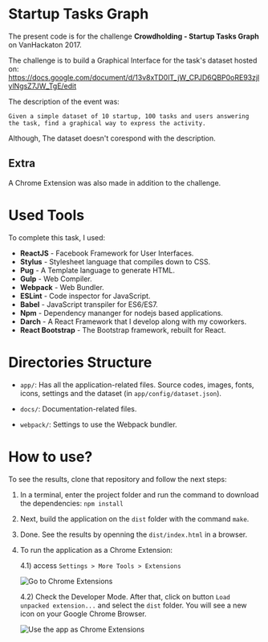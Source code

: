 # Startup Tasks Graph

The present code is for the challenge __Crowdholding - Startup Tasks Graph__ on VanHackaton 2017.

The challenge is to build a Graphical Interface for the task's
 dataset hosted on: https://docs.google.com/document/d/13v8xTD0lT_jW_CPJD6QBP0oRE93zjlylNgsZ7JW_TgE/edit

The description of the event was:
```
Given a simple dataset of 10 startup, 100 tasks and users answering the task, find a graphical way to express the activity.
```

Although, The dataset doesn't corespond with the description.

## Extra

A Chrome Extension was also made in addition to the challenge.

# Used Tools

To complete this task, I used:

- __ReactJS__ - Facebook Framework for User Interfaces.
- __Stylus__ - Stylesheet language that compiles down to CSS.
- __Pug__ - A Template language to generate HTML.
- __Gulp__ - Web Compiler.
- __Webpack__ - Web Bundler.
- __ESLint__ - Code inspector for JavaScript.
- __Babel__ - JavaScript transpiler for ES6/ES7.
- __Npm__ - Dependency mananger for nodejs based applications.
- __Darch__ - A React Framework that I develop along with my coworkers.
- __React Bootstrap__ - The Bootstrap framework, rebuilt for React.


# Directories Structure

* `app/`: Has all the application-related files. Source codes, images, fonts, icons, settings and the dataset (in `app/config/dataset.json`).

* `docs/`: Documentation-related files.

* `webpack/`: Settings to use the Webpack bundler.


# How to use?

To see the results, clone that repository and follow the next steps:

1. In a terminal, enter the project folder and run the command to download the dependencies: `npm install`

2. Next, build the application on the `dist` folder with the command `make`.

3. Done. See the results by openning the `dist/index.html` in a browser.

4. To run the application as a Chrome Extension:

    4.1) access `Settings > More Tools > Extensions`

    ![Go to Chrome Extensions](./docs/chrome-ext-1.png)

    4.2) Check the Developer Mode. After that, click on button `Load unpacked extension...` and select the `dist` folder. You will see a new icon on your Google Chrome Browser.

    ![Use the app as Chrome Extensions](./docs/chrome-ext-2.png)
